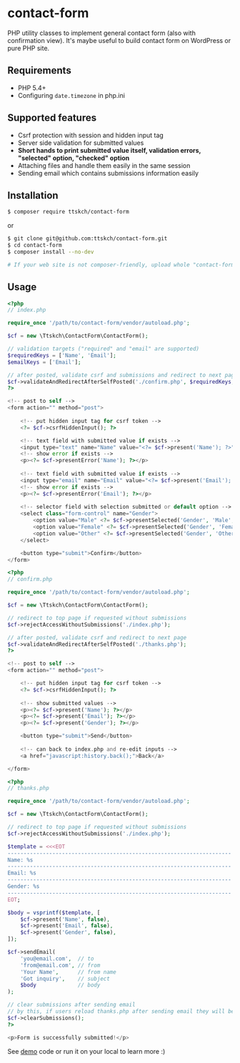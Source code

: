 # contact-form

PHP utility classes to implement general contact form (also with confirmation view). It's maybe useful to build contact form on WordPress or pure PHP site.

## Requirements

* PHP 5.4+
* Configuring `date.timezone` in php.ini

## Supported features

* Csrf protection with session and hidden input tag
* Server side validation for submitted values
* **Short hands to print submitted value itself, validation errors, "selected" option, "checked" option**
* Attaching files and handle them easily in the same session
* Sending email which contains submissions information easily

## Installation

```bash
$ composer require ttskch/contact-form
```

or

```bash
$ git clone git@github.com:ttskch/contact-form.git
$ cd contact-form
$ composer install --no-dev

# If your web site is not composer-friendly, upload whole "contact-form" directory by hand.
```

## Usage

```php
<?php
// index.php

require_once '/path/to/contact-form/vendor/autoload.php';

$cf = new \Ttskch\ContactForm\ContactForm();

// validation targets ("required" and "email" are supported)
$requiredKeys = ['Name', 'Email'];
$emailKeys = ['Email'];

// after posted, validate csrf and submissions and redirect to next page
$cf->validateAndRedirectAfterSelfPosted('./confirm.php', $requiredKeys, $emailKeys);
?>

<!-- post to self -->
<form action="" method="post">
    
    <!-- put hidden input tag for csrf token -->
    <?= $cf->csrfHiddenInput(); ?>

    <!-- text field with submitted value if exists -->
    <input type="text" name="Name" value="<?= $cf->present('Name'); ?>" required autofocus>
    <!-- show error if exists -->
    <p><?= $cf->presentError('Name'); ?></p>
    
    <!-- text field with submitted value if exists -->
    <input type="email" name="Email" value="<?= $cf->present('Email'); ?>" required>
    <!-- show error if exists -->
    <p><?= $cf->presentError('Email'); ?></p>
    
    <!-- selector field with selection submitted or default option -->
    <select class="form-control" name="Gender">
        <option value="Male" <?= $cf->presentSelected('Gender', 'Male', $default = true); ?>>Male</option>
        <option value="Female" <?= $cf->presentSelected('Gender', 'Female'); ?>>Female</option>
        <option value="Other" <?= $cf->presentSelected('Gender', 'Other'); ?>>Other</option>
    </select>

    <button type="submit">Confirm</button>
</form>
```

```php
<?php
// confirm.php

require_once '/path/to/contact-form/vendor/autoload.php';

$cf = new \Ttskch\ContactForm\ContactForm();

// redirect to top page if requested without submissions
$cf->rejectAccessWithoutSubmissions('./index.php');

// after posted, validate csrf and redirect to next page
$cf->validateAndRedirectAfterSelfPosted('./thanks.php');
?>

<!-- post to self -->
<form action="" method="post">

    <!-- put hidden input tag for csrf token -->
    <?= $cf->csrfHiddenInput(); ?>
    
    <!-- show submitted values -->
    <p><?= $cf->present('Name'); ?></p>
    <p><?= $cf->present('Email'); ?></p>
    <p><?= $cf->present('Gender'); ?></p>

    <button type="submit">Send</button>
    
    <!-- can back to index.php and re-edit inputs -->
    <a href="javascript:history.back();">Back</a>

</form>
```

```php
<?php
// thanks.php

require_once '/path/to/contact-form/vendor/autoload.php';

$cf = new \Ttskch\ContactForm\ContactForm();

// redirect to top page if requested without submissions
$cf->rejectAccessWithoutSubmissions('./index.php');

$template = <<<EOT
----------------------------------------------------------------------
Name: %s
----------------------------------------------------------------------
Email: %s
----------------------------------------------------------------------
Gender: %s
----------------------------------------------------------------------
EOT;

$body = vsprintf($template, [
    $cf->present('Name', false),
    $cf->present('Email', false),
    $cf->present('Gender', false),
]);

$cf->sendEmail(
    'you@email.com',  // to
    'from@email.com', // from
    'Your Name',      // from name
    'Got inquiry',    // subject
    $body             // body
);

// clear submissions after sending email
// by this, if users reload thanks.php after sending email they will be redirected to index.php 
$cf->clearSubmissions();
?>

<p>Form is successfully submitted!</p>
```

See [demo](demo) code or run it on your local to learn more :)
